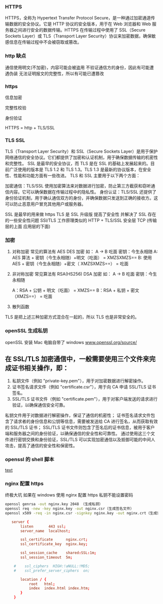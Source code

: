 ### HTTPS

HTTPS，全称为 Hypertext Transfer Protocol Secure，是一种通过加密通道传输数据的安全协议。它是 HTTP 协议的安全版本，用于在 Web 浏览器和 Web 服务器之间进行安全的数据传输。HTTPS 在传输过程中使用了 SSL（Secure Sockets Layer）或 TLS（Transport Layer Security）协议来加密数据，确保敏感信息在传输过程中不会被窃取或篡改。

### http 缺点

通信使用明文(不加密)，内容可能会被盗用
不验证通信方的身份，因此有可能遭遇伪装
无法证明报文的完整性，所以有可能已遭篡改

### https

信息加密

完整性校验

身份验证

HTTPS = http + TLS/SSL

### TLS SSL

TLS（Transport Layer Security）和 SSL（Secure Sockets Layer）是用于保护网络通信的安全协议。它们都提供了加密和认证机制，用于确保数据传输的机密性和完整性。
SSL 是最早的安全协议，而 TLS 是在 SSL 的基础上发展起来的。目前广泛使用的版本是 TLS 1.2 和 TLS 1.3。TLS 1.3 是最新的协议版本，在安全性、性能和功能方面有一些改进。
TLS 和 SSL 主要用于以下两个方面：

加密通信：TLS/SSL 使用加密算法来对数据进行加密，防止第三方截获和窃听通信内容。它可以确保数据在传输过程中的隐私性。
身份认证：TLS/SSL 还提供了身份验证机制，用于确认通信双方的身份，并确保数据只发送到正确的接收方。这可以防止恶意用户冒充其他用户或服务器。

SSL 是最早的用来做 https
TLS 是 SSL 升级版 提高了安全性 并解决了 SSL 存在的一些安全性问题
SSl/TLS 工作原理类似的
HTTP + TLS/SSL 安全层 TCP (传输层的上面 应用层的下面)

### 加密

1. 对称加密
   常见的算法有 AES DES 加密
   如：
   A -> B 吃面 密钥：今生永相随
   A: AES 算法 + 密钥（今生永相随）+明文（吃面） = XMZSXMZS==
   B: 使用 AES + 密钥（今生永相随）+密文（ XMZSXMZS==） = 吃面

2. 非对称加密
   常见算法有 RSA(HS256) DSA 加密
   如：
   A -> B 吃面 密钥：今生永相随

   A：RSA + 公钥 + 明文（吃面） = XMZS==
   B：RSA + 私钥 + 密文（XMZS==） = 吃面

3. 散列函数

TLS 是把上述三种加密方式混合在一起的，所以 TLS 也是非常安全的。

### openSSL 生成私钥

openSSL 安装
Mac 电脑自带了
windows www.openssl.org/source/

## 在 SSL/TLS 加密通信中，一般需要使用三个文件来完成证书相关操作，即：

1. 私钥文件（例如 "private-key.pem"），用于对加密数据进行解密操作。
2. 证书签名请求文件（例如 "certificate.csr"），用于向 CA 申请 SSL/TLS 证书签名。
3. SSL/TLS 证书文件（例如 "certificate.pem"），用于对客户端发送的请求进行验证，以确保通信安全可靠。

私钥文件用于对数据进行解密操作，保证了通信的机密性；
证书签名请求文件包含了请求者的身份信息和公钥等信息，需要被发送给 CA 进行签名，从而获取有效的 SSL/TLS 证书；
SSL/TLS 证书文件则包含了签名后的证书信息，被用于客户端和服务器之间的身份验证，以确保通信的安全性和可靠性。
通过使用这三个文件进行密钥交换和身份验证，SSL/TLS 可以实现加密通信以及抵御可能的中间人攻击，提高了通信的安全性和保密性。

### openssl 的 shell 脚本

[text](OPENSSL.md)

### nginx 配置 https

终极大坑 如果在 windows 使用 nginx 配置 https 私钥不能设置密码

```sh
openssl genrsa -out nginx.key 2048 （生成私钥）
openssl req -new -key nginx.key -out nginx.csr（生成签名文件）
openssl x509 -req -in nginx.csr -signkey nginx.key -out nginx.crt（生成证书）
```

```nginx.conf
   server {
       listen       443 ssl;
       server_name  localhost;

       ssl_certificate      nginx.crt;
       ssl_certificate_key  nginx.key;

       ssl_session_cache    shared:SSL:1m;
       ssl_session_timeout  5m;

    #    ssl_ciphers  HIGH:!aNULL:!MD5;
    #    ssl_prefer_server_ciphers  on;

       location / {
           root   html;
           index  index.html index.htm;
       }
    }
```
